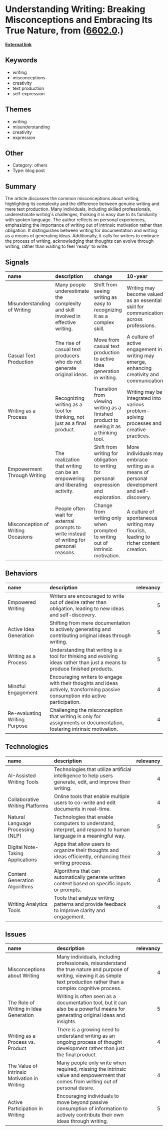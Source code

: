 # __Understanding Writing: Breaking Misconceptions and Embracing Its True Nature__, from ([6602.0](https://kghosh.substack.com/p/6602.0).)

__[External link](https://www.solimanwrites.com/writing-the-most-misunderstood-activity/)__



## Keywords

* writing
* misconceptions
* creativity
* text production
* self-expression

## Themes

* writing
* misunderstanding
* creativity
* expression

## Other

* Category: others
* Type: blog post

## Summary

The article discusses the common misconceptions about writing, highlighting its complexity and the difference between genuine writing and mere text production. Many individuals, including skilled professionals, underestimate writing's challenges, thinking it is easy due to its familiarity with spoken language. The author reflects on personal experiences, emphasizing the importance of writing out of intrinsic motivation rather than obligation. It distinguishes between writing for documentation and writing as a means of generating ideas. Additionally, it calls for writers to embrace the process of writing, acknowledging that thoughts can evolve through writing, rather than waiting to feel 'ready' to write.

## Signals

| name                               | description                                                                              | change                                                                                 | 10-year                                                                                       | driving-force                                                                           |   relevancy |
|:-----------------------------------|:-----------------------------------------------------------------------------------------|:---------------------------------------------------------------------------------------|:----------------------------------------------------------------------------------------------|:----------------------------------------------------------------------------------------|------------:|
| Misunderstanding of Writing        | Many people underestimate the complexity and skill involved in effective writing.        | Shift from seeing writing as easy to recognizing it as a complex skill.                | Writing may become valued as an essential skill for communication across professions.         | Increased awareness of the importance of clear communication in a digital age.          |           4 |
| Casual Text Production             | The rise of casual text producers who do not generate original ideas.                    | Move from casual text production to active idea generation in writing.                 | A culture of active engagement in writing may emerge, enhancing creativity and communication. | The need for original thought and unique perspectives in a saturated content landscape. |           5 |
| Writing as a Process               | Recognizing writing as a tool for thinking, not just as a final product.                 | Transition from viewing writing as a finished product to seeing it as a thinking tool. | Writing may be integrated into various problem-solving processes and creative practices.      | The desire for deeper understanding and clarity in complex problem-solving.             |           4 |
| Empowerment Through Writing        | The realization that writing can be an empowering and liberating activity.               | Shift from writing for obligation to writing for personal expression and exploration.  | More individuals may embrace writing as a means of personal development and self-discovery.   | The growing trend of self-expression and mental health awareness in society.            |           5 |
| Misconception of Writing Occasions | People often wait for external prompts to write instead of writing for personal reasons. | Change from writing only when prompted to writing out of intrinsic motivation.         | A culture of spontaneous writing may flourish, leading to richer content creation.            | The push for authenticity and genuine expression in communication.                      |           4 |

## Behaviors

| name                          | description                                                                                                                       |   relevancy |
|:------------------------------|:----------------------------------------------------------------------------------------------------------------------------------|------------:|
| Empowered Writing             | Writers are encouraged to write out of desire rather than obligation, leading to new ideas and self-discovery.                    |           5 |
| Active Idea Generation        | Shifting from mere documentation to actively generating and contributing original ideas through writing.                          |           5 |
| Writing as a Process          | Understanding that writing is a tool for thinking and evolving ideas rather than just a means to produce finished products.       |           5 |
| Mindful Engagement            | Encouraging writers to engage with their thoughts and ideas actively, transforming passive consumption into active participation. |           4 |
| Re-evaluating Writing Purpose | Challenging the misconception that writing is only for assignments or documentation, fostering intrinsic motivation.              |           4 |

## Technologies

| name                              | description                                                                                                     |   relevancy |
|:----------------------------------|:----------------------------------------------------------------------------------------------------------------|------------:|
| AI-Assisted Writing Tools         | Technologies that utilize artificial intelligence to help users generate, edit, and improve their writing.      |           4 |
| Collaborative Writing Platforms   | Online tools that enable multiple users to co-write and edit documents in real-time.                            |           4 |
| Natural Language Processing (NLP) | Technologies that enable computers to understand, interpret, and respond to human language in a meaningful way. |           5 |
| Digital Note-Taking Applications  | Apps that allow users to organize their thoughts and ideas efficiently, enhancing their writing process.        |           3 |
| Content Generation Algorithms     | Algorithms that can automatically generate written content based on specific inputs or prompts.                 |           4 |
| Writing Analytics Tools           | Tools that analyze writing patterns and provide feedback to improve clarity and engagement.                     |           4 |

## Issues

| name                                         | description                                                                                                                                                                    |   relevancy |
|:---------------------------------------------|:-------------------------------------------------------------------------------------------------------------------------------------------------------------------------------|------------:|
| Misconceptions about Writing                 | Many individuals, including professionals, misunderstand the true nature and purpose of writing, viewing it as simple text production rather than a complex cognitive process. |           4 |
| The Role of Writing in Idea Generation       | Writing is often seen as a documentation tool, but it can also be a powerful means for generating original ideas and insights.                                                 |           5 |
| Writing as a Process vs. Product             | There is a growing need to understand writing as an ongoing process of thought development rather than just the final product.                                                 |           4 |
| The Value of Intrinsic Motivation in Writing | Many people only write when required, missing the intrinsic value and empowerment that comes from writing out of personal desire.                                              |           4 |
| Active Participation in Writing              | Encouraging individuals to move beyond passive consumption of information to actively contribute their own ideas through writing.                                              |           5 |